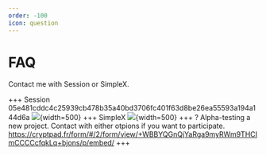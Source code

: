 ```yaml
---
order: -100
icon: question
---
```


# FAQ

Contact me with Session or SimpleX.

+++ Session
05e481cddc4c25939cb478b35a40bd3706fc401f63d8be26ea55593a194a144d6a
![](https://i.postimg.cc/RFVdTTzb/Session-Editor.jpg){width=500}
+++ SimpleX
![](https://i.postimg.cc/Jn6qYBr7/Simple-X-Editor.png){width=500}
+++ ?
Alpha-testing a new project. Contact with either otpions if you want to participate.
https://cryptpad.fr/form/#/2/form/view/+WBBYQGnQjYaRga9myRWm9THCImCCCCcfqkLq+bjons/p/embed/
+++


